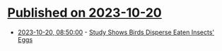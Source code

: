 # [Published on 2023-10-20](index.md)

* [2023-10-20, 08:50:00](https://soylentnews.org/article.pl?sid=23/10/19/117217&from=rss) - [Study Shows Birds Disperse Eaten Insects' Eggs](https://soylentnews.org/article.pl?sid=23/10/19/117217&from=rss)
